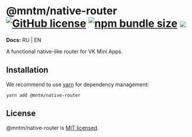 # @mntm/native-router [![GitHub license](https://img.shields.io/badge/license-MIT-blue.svg)](https://github.com/maxi-team/native-router/blob/master/LICENSE) [![npm bundle size](https://img.shields.io/bundlephobia/min/@mntm/native-router)](https://bundlephobia.com/result?p=@mntm/native-router) ![](https://img.shields.io/badge/minimal%20size-1056%20B-blue)

**Docs:** RU | EN

A functional native-like router for VK Mini Apps.

## Installation

We recommend to use [yarn](https://classic.yarnpkg.com/en/docs/install/) for dependency management:

```shell
yarn add @mntm/native-router
```

## License

@mntm/native-router is [MIT licensed](./LICENSE).

